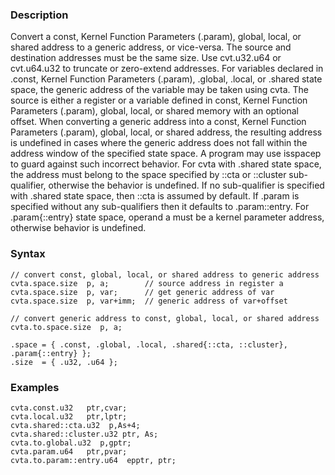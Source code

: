 ### Description

Convert a const, Kernel Function Parameters
(.param), global, local, or shared address to a generic address, or vice-versa. The
source and destination addresses must be the same size. Use cvt.u32.u64 or cvt.u64.u32 to
truncate or zero-extend addresses.
For variables declared in .const,
Kernel Function Parameters (.param), .global, .local, or .shared
state space, the generic address of the variable may be taken using cvta. The source is either a
register or a variable defined in const,
Kernel Function Parameters (.param), global, local, or shared memory
with an optional offset.
When converting a generic address into a const,
Kernel Function Parameters (.param), global, local, or shared
address, the resulting address is undefined in cases where the generic address does not fall within
the address window of the specified state space. A program may use isspacep to guard against
such incorrect behavior.
For cvta with .shared state space, the address must belong to the space specified by
::cta or ::cluster sub-qualifier, otherwise the behavior is undefined. If no sub-qualifier
is specified with .shared state space, then ::cta is assumed by default.
If .param is specified without any sub-qualifiers then it defaults to .param::entry. For
.param{::entry} state space, operand a must be a kernel parameter address, otherwise
behavior is undefined.

### Syntax

```
// convert const, global, local, or shared address to generic address
cvta.space.size  p, a;        // source address in register a
cvta.space.size  p, var;      // get generic address of var
cvta.space.size  p, var+imm;  // generic address of var+offset

// convert generic address to const, global, local, or shared address
cvta.to.space.size  p, a;

.space = { .const, .global, .local, .shared{::cta, ::cluster}, .param{::entry} };
.size  = { .u32, .u64 };
```

### Examples

```
cvta.const.u32   ptr,cvar;
cvta.local.u32   ptr,lptr;
cvta.shared::cta.u32  p,As+4;
cvta.shared::cluster.u32 ptr, As;
cvta.to.global.u32  p,gptr;
cvta.param.u64   ptr,pvar;
cvta.to.param::entry.u64  epptr, ptr;
```

